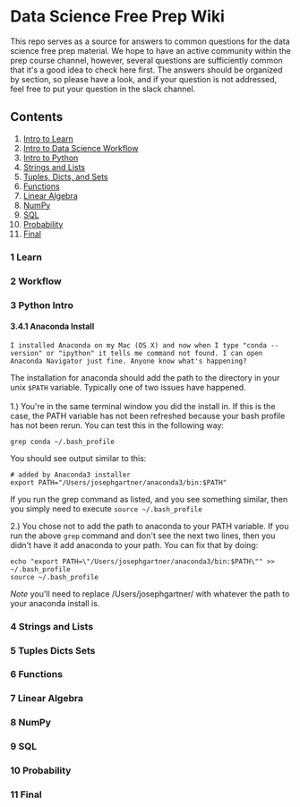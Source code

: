 # Data Science Free Prep Wiki
This repo serves as a source for answers to common questions for the data science free prep material.  We hope to have an active community within the prep course channel, however, several questions are sufficiently common that it's a good idea to check here first.  The answers should be organized by section, so please have a look, and if your question is not addressed, feel free to put your question in the slack channel.


## Contents
1. [Intro to Learn](#1-learn)
2. [Intro to Data Science Workflow](#2-Workflow)
3. [Intro to Python](#3-Python-Intro)
4. [Strings and Lists](#4-Strings-and-Lists)
5. [Tuples, Dicts, and Sets](#5-Tuples-Dicts-Sets)
6. [Functions](#6-Functions)
7. [Linear Algebra](#7-Linear-Algebra)
8. [NumPy](#8-NumPy)
9. [SQL](#9-SQL)
10. [Probability](#10-Probability)
11. [Final](#11-Final)


### 1 Learn

### 2 Workflow

### 3 Python Intro

#### 3.4.1 Anaconda Install
```I installed Anaconda on my Mac (OS X) and now when I type "conda --version" or "ipython" it tells me command not found. I can open Anaconda Navigator just fine. Anyone know what's happening?```

The installation for anaconda should add the path to the directory in your unix ```$PATH``` variable.  Typically one of two issues have happened.<br/><br/>
1.) You're in the same terminal window you did the install in.   If this is the case, the PATH variable has not been refreshed because your bash profile has not been rerun.  You can test this in the following way:
```
grep conda ~/.bash_profile
```

You should see output similar to this:
```
# added by Anaconda3 installer
export PATH="/Users/josephgartner/anaconda3/bin:$PATH"
```
If you run the grep command as listed, and you see something similar, then you simply need to execute ```source ~/.bash_profile```


2.)  You chose not to add the path to anaconda to your PATH variable.  If you run the above ```grep``` command and don't see the next two lines, then you didn't have it add anaconda to your path.  You can fix that by doing:
```
echo "export PATH=\"/Users/josephgartner/anaconda3/bin:$PATH\"" >> ~/.bash_profile
source ~/.bash_profile
```

*Note* you'll need to replace /Users/josephgartner/ with whatever the path to your anaconda install is.


### 4 Strings and Lists

### 5 Tuples Dicts Sets

### 6 Functions

### 7 Linear Algebra

### 8 NumPy

### 9 SQL

### 10 Probability

### 11 Final